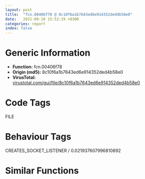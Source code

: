 ```yaml
---
layout: post
title:  "fcn.00406f78 @ 8c10f6a1b7643ed6e914352ded4b58e0"
date:   2021-09-10 15:52:19 +0300
categories: report
index: false
---
```


# Generic Information
- **Function:** fcn.00406f78
- **Origin (md5):** 8c10f6a1b7643ed6e914352ded4b58e0
- **VirusTotal:** [virustotal.com/gui/file/8c10f6a1b7643ed6e914352ded4b58e0][virustotal_ref]

# Code Tags
<span class="tag" id="FILE">FILE</span>


# Behaviour Tags
<span class="bhv-tag" id="CREATES_SOCKET_LISTENER">CREATES_SOCKET_LISTENER / 0.021937607996810892</span>

# Similar Functions
<script type="text/javascript" src="https://www.gstatic.com/charts/loader.js"></script>
<script type="text/javascript">

    google.charts.load('current', {'packages':['corechart']});
    google.charts.setOnLoadCallback(drawChart);

    function drawChart() {
    var data = new google.visualization.DataTable();
        data.addColumn('number', 'X');
        data.addColumn('number', 'Y');
        data.addColumn({type: 'string', role: 'tooltip', 'p': {'html': true}});
        data.addColumn({'type': 'string', 'role': 'style'});
        
        data.addRows([
    [-64.63993072509766, 34.06560516357422, '<b><a href="/report/fcn.00406f78@8c10f6a1b7643ed6e914352ded4b58e0">fcn.00406f78</a><br>@8c10f6a1b7643ed6e914352ded4b58e0</b><br>', 'point { fill-color: #e0440e; }'],
[55.44131851196289, -2.922024965286255, '<b><a href="/report/fcn.00403206@f616ef24fa8f527114071d9f6d523e5d">fcn.00403206</a><br>@f616ef24fa8f527114071d9f6d523e5d</b><br>', 'null'],
[2.3442115783691406, -121.57186889648438, '<b><a href="/report/fcn.00405ecd@8c10f6a1b7643ed6e914352ded4b58e0">fcn.00405ecd</a><br>@8c10f6a1b7643ed6e914352ded4b58e0</b><br>', 'null'],
[-182.4918975830078, -9.510848045349121, '<b><a href="/report/fcn.0041941e@8c10f6a1b7643ed6e914352ded4b58e0">fcn.0041941e</a><br>@8c10f6a1b7643ed6e914352ded4b58e0</b><br>', 'null'],
[-122.89384460449219, -125.0317611694336, '<b><a href="/report/fcn.0040119e@799ea8d6698cf889f1eb7e76fbecd6be">fcn.0040119e</a><br>@799ea8d6698cf889f1eb7e76fbecd6be</b><br>', 'null'],

        ]);

    var options = {
        title: 'Similarity Plot',
        legend: 'none',
        colors: ['#dedbd9', '#e6693e', '#ec8f6e', '#f3b49f', '#f6c7b6'],
        tooltip: {isHtml: true, trigger: 'both'},
        explorer: {
        actions: ["dragToZoom", "rightClickToReset"],
        },
        chartArea: {
        width: '80%',
        height: '80%'
        },
        width: '100%',
        height: '100%'
    };

    var chart = new google.visualization.ScatterChart(document.getElementById('chart_div'));

    chart.draw(data, options);
    }
    
</script>


<div id="chart_div" style="width: 100%px; height: 100%;"></div>

# Disassembled Code
{% highlight nasm %}

push ebp
mov ebp, esp
push edi
mov edi, ecx
push esi
push ebx
mov ebx, edx
sub esp, 0xaf0
mov dword[ebp-0xad4], eax
lea eax, [ebp-0x10]
mov dword[esp+0xc], eax
mov eax, dword[ebp-0xad4]
lea esi, [ebp-0x21c]
mov dword[esp+8], esi
mov dword[esp+4], 0x104
mov dword[esp], eax
call sub.kernel32.dll_GetFullPathNameW
sub esp, 0x10
mov dword[esp+4], esi
lea esi, [ebp-0x62c]
mov dword[esp], esi
call dword[sym.imp.ntdll.dll_wcscpy]
mov dword[esp+4], 0x2a
mov dword[esp], esi
call dword[sym.imp.ntdll.dll_wcschr]
test eax, eax
jne 0x407028
mov dword[esp], esi
call fcn.0040248f
test eax, eax
je 0x407028
mov dword[esp], esi
call dword[sym.imp.ntdll.dll_wcslen]
cmp word[ebp+eax*2-0x62e], 0x5c
je 0x407011
mov dword[esp+4], 0x41d038
mov dword[esp], esi
call dword[sym.imp.ntdll.dll_wcscat]
lea eax, [ebp-0x62c]
mov dword[esp+4], 0x41d820
mov dword[esp], eax
call dword[sym.imp.ntdll.dll_wcscat]
mov edx, dword[sym.imp.ntdll.dll_wcscmp]
lea esi, [ebp-0x62c]
mov dword[esp+4], 0x41d820
mov dword[esp], esi
mov dword[ebp-0xae0], edx
call edx
mov edx, dword[ebp-0xae0]
test eax, eax
je 0x407094
mov dword[esp+4], 0x41d4ba
mov dword[esp], esi
call edx
test eax, eax
je 0x407094
mov edx, dword[sym.imp.ntdll.dll_wcslen]
mov dword[esp], esi
mov dword[ebp-0xae0], edx
call edx
mov edx, dword[ebp-0xae0]
cmp word[ebp+eax*2-0x630], 0x5c
jne 0x4070c6
mov dword[esp], esi
call edx
cmp word[ebp+eax*2-0x62e], 0x2a
jne 0x4070c6
test dword[ebx], 0x218
jne 0x4070c6
mov dword[esp], 0x279
call fcn.00406db2
cmp eax, 3
je 0x4070b1
test eax, eax
jne 0x4070bb
mov esi, 0x80000000
jmp 0x4074fb
cmp eax, 2
jne 0x4070c6
or dword[ebx], 0x200
lea eax, [ebp-0x14]
lea edx, [ebp-0x424]
mov dword[esp+0xc], eax
lea eax, [ebp-0x62c]
mov dword[esp+8], edx
mov dword[ebp-0xae0], edx
mov dword[esp+4], 0x104
mov dword[esp], eax
call sub.kernel32.dll_GetFullPathNameW
mov edx, dword[ebp-0xae0]
lea ecx, [ebp-0xacc]
mov dword[ebp-0xadc], ecx
sub esp, 0x10
mov dword[esp+4], ecx
mov dword[esp], edx
call sub.kernel32.dll_FindFirstFileW
mov edx, dword[ebp-0xae0]
push ecx
push ecx
mov dword[ebp-0xad8], eax
inc eax
je 0x40733f
xor esi, esi
test byte[ebx], 1
je 0x4071ec
xor eax, eax
test edi, 1
je 0x40714d
mov eax, dword[ebp-0xacc]
shr eax, 5
xor eax, 1
and eax, 1
test edi, 2
je 0x407163
test byte[ebp-0xacc], 2
jne 0x407163
mov eax, 1
test edi, 4
je 0x407179
test byte[ebp-0xacc], 4
jne 0x407179
mov eax, 1
test edi, 8
je 0x40718f
test byte[ebp-0xacc], 1
jne 0x40718f
mov eax, 1
test edi, 0x10
je 0x4071a5
test byte[ebp-0xacc], 0x20
je 0x4071a5
mov eax, 1
test edi, 0x20
je 0x4071bb
test byte[ebp-0xacc], 2
je 0x4071bb
mov eax, 1
test edi, 0x40
je 0x4071d1
test byte[ebp-0xacc], 4
je 0x4071d1
mov eax, 1
mov edx, edi
test dl, dl
jns 0x4071e4
test byte[ebp-0xacc], 1
jne 0x407305
test eax, eax
jne 0x407305
test byte[ebp-0xacc], 0x10
jne 0x407305
lea eax, [ebp-0xaa0]
mov dword[esp+4], eax
mov eax, dword[ebp-0x14]
mov dword[esp], eax
call dword[sym.imp.ntdll.dll_wcscpy]
lea edx, [ebp-0x424]
mov dword[esp+4], edx
mov dword[esp], 0x426128
call dword[sym.imp.ntdll.dll_wcscmp]
test eax, eax
je 0x407305
test byte[0x41c3d0], 8
je 0x40727a
lea eax, [ebp-0x424]
call fcn.0040111c
mov dword[esp+0x14], str.Full_filename:__s

mov dword[esp+0x10], 0xf1
mov dword[esp+0xc], str.DeleteFiles
mov dword[esp+8], str.._base_shell_cmd_del.c
mov dword[esp+4], 0x41c3d0
mov dword[esp+0x18], eax
mov dword[esp], 3
call fcn.0041a1a2
test byte[ebx], 8
je 0x4072b6
lea eax, [ebp-0x424]
mov dword[esp+4], eax
mov dword[esp], 0x148
call fcn.00404743
mov dword[esp], 0x149
call fcn.00406ea7
cmp eax, 3
je 0x4072aa
test eax, eax
jne 0x4072b6
mov dword[0x420010], 0
jmp 0x407305
test byte[ebx], 0x50
jne 0x4072d1
lea edx, [ebp-0x424]
mov dword[esp+4], edx
mov dword[esp], 0x14a
call fcn.00404743
mov edx, dword[ebx]
test dl, 4
jne 0x407305
lea ecx, [ebp-0xacc]
lea eax, [ebp-0x424]
call fcn.00405801
test eax, eax
je 0x4072f0
inc esi
jmp 0x407305
call sub.kernel32.dll_GetLastError
mov dword[esp+4], 0x41d14e
mov dword[esp], eax
call fcn.00404435
mov edx, dword[ebp-0xad8]
lea eax, [ebp-0xacc]
mov dword[esp+4], eax
mov dword[esp], edx
call sub.kernel32.dll_FindNextFileW
test eax, eax
push edx
push edx
jne 0x40712b
mov eax, dword[ebp-0xad8]
mov dword[esp], eax
call sub.kernel32.dll_FindClose
test esi, esi
push eax
jns 0x407349
jmp 0x4074fb
mov dword[esp], edx
xor esi, esi
call fcn.004043d7
test byte[ebx], 0x20
je 0x4074fb
mov edx, dword[ebp-0xad4]
mov dword[esp+4], 0x5c
mov dword[esp], edx
call dword[sym.imp.ntdll.dll_wcsrchr]
mov edx, dword[ebp-0xad4]
mov dword[ebp-0xad8], edx
test eax, eax
je 0x407382
add eax, 2
mov dword[ebp-0xad8], eax
mov eax, dword[ebp-0xad4]
lea edx, [ebp-0x21c]
mov dword[esp+8], edx
mov dword[ebp-0xae0], edx
mov dword[esp+0xc], 0
mov dword[esp+4], 0x104
mov dword[esp], eax
call sub.kernel32.dll_GetFullPathNameW
mov edx, dword[ebp-0xae0]
sub esp, 0x10
mov dword[esp], edx
mov dword[esp+4], 0x5c
call dword[sym.imp.ntdll.dll_wcsrchr]
mov edx, dword[ebp-0xae0]
test eax, eax
jne 0x4073d9
mov dword[ebp-0x10], edx
jmp 0x4073df
add eax, 2
mov dword[ebp-0x10], eax
mov ecx, dword[sym.imp.ntdll.dll_wcscpy]
mov eax, dword[ebp-0x10]
mov dword[esp+4], 0x41d820
mov dword[ebp-0xadc], ecx
mov dword[esp], eax
call ecx
lea edx, [ebp-0x21c]
lea eax, [ebp-0x87c]
mov dword[esp+4], eax
mov dword[esp], edx
mov dword[ebp-0xae0], edx
call sub.kernel32.dll_FindFirstFileW
mov dword[ebp-0xad4], eax
inc eax
push ecx
push ecx
mov ecx, dword[ebp-0xadc]
je 0x4074fb
mov dword[ebp-0xad0], ecx
test byte[ebp-0x87c], 0x10
je 0x4074ca
lea edx, [ebp-0x850]
mov dword[esp+4], 0x41d0f0
mov dword[esp], edx
call dword[sym.imp.ntdll.dll_wcscmp]
test eax, eax
je 0x4074ca
lea eax, [ebp-0x850]
mov dword[esp+4], 0x41d0f4
mov dword[esp], eax
call dword[sym.imp.ntdll.dll_wcscmp]
test eax, eax
je 0x4074ca
mov eax, dword[ebp-0x10]
lea edx, [ebp-0x850]
mov dword[esp+4], edx
mov dword[esp], eax
call dword[ebp-0xad0]
mov eax, dword[ebp-0x10]
mov dword[esp+4], 0x41d038
mov dword[esp], eax
call dword[sym.imp.ntdll.dll_wcscat]
mov eax, dword[ebp-0xad8]
mov dword[esp+4], eax
mov eax, dword[ebp-0x10]
mov dword[esp], eax
call dword[sym.imp.ntdll.dll_wcscat]
mov ecx, edi
mov edx, ebx
lea eax, [ebp-0x21c]
call fcn.00406f78
add esi, eax
js 0x4074ec
mov edx, dword[ebp-0xad4]
lea eax, [ebp-0x87c]
mov dword[esp+4], eax
mov dword[esp], edx
call sub.kernel32.dll_FindNextFileW
test eax, eax
push edx
push edx
jne 0x407434
mov eax, dword[ebp-0xad4]
mov dword[esp], eax
call sub.kernel32.dll_FindClose
push ecx
lea esp, [ebp-0xc]
mov eax, esi
pop ebx
pop esi
pop edi
pop ebp
ret

{% endhighlight %}

[virustotal_ref]: https://www.virustotal.com/gui/file/8c10f6a1b7643ed6e914352ded4b58e0